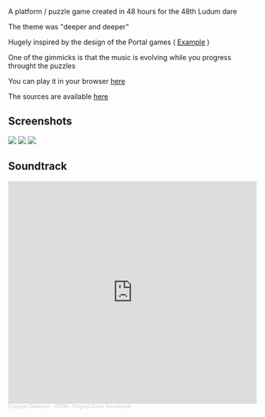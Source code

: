 A platform / puzzle game created in 48 hours for the 48th Ludum dare

The theme was "deeper and deeper"

Hugely inspired by the design of the Portal games ( [Example](https://www.youtube.com/watch?v=w5I3VnCHWsU&list=PLyMGF0qA5mH2a0gF-ZSVXVD24tjLM6gwe&index=9) )

One of the gimmicks is that the music is evolving while you progress throught the puzzles

You can play it in your browser [here](https://ld48.netlify.app/)

The sources are available [here](https://github.com/Ciriak/LD48)

## Screenshots

<img src="/images/atom/atom-demo1.png">
<img src="/images/atom/atom-demo2.png">
<img src="/images/atom/atom-demo3.png">

## Soundtrack

<iframe width="100%" height="450" scrolling="no" frameborder="no" allow="autoplay" src="https://w.soundcloud.com/player/?url=https%3A//api.soundcloud.com/playlists/1247958361&color=%234474a4&auto_play=false&hide_related=false&show_comments=true&show_user=true&show_reposts=false&show_teaser=true"></iframe><div style="font-size: 10px; color: #cccccc;line-break: anywhere;word-break: normal;overflow: hidden;white-space: nowrap;text-overflow: ellipsis; font-family: Interstate,Lucida Grande,Lucida Sans Unicode,Lucida Sans,Garuda,Verdana,Tahoma,sans-serif;font-weight: 100;"><a href="https://soundcloud.com/ciriak" title="Cyriaque Delaunay" target="_blank" style="color: #cccccc; text-decoration: none;">Cyriaque Delaunay</a> · <a href="https://soundcloud.com/ciriak/sets/atom-original-game-soundtrack" title="ATOM - Original Game Soundtrack" target="_blank" style="color: #cccccc; text-decoration: none;">ATOM - Original Game Soundtrack</a></div>

